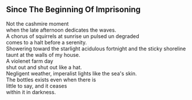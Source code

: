 Since The Beginning Of Imprisoning
----------------------------------
Not the cashmire moment  
when the late afternoon dedicates the waves.  
A chorus of squirrels at sunrise un pulsed un degraded  
comes to a halt before a serenity.  
Showering toward the starlight acidulous fortnight and the sticky shoreline  
taunt at the walls of my house.  
A violenet farm day  
shut out and shut out like a hat.  
Negligent weather, imperalist lights like the sea's skin.  
The bottles exists even when there is  
little to say, and it ceases  
within it in darkness.  
